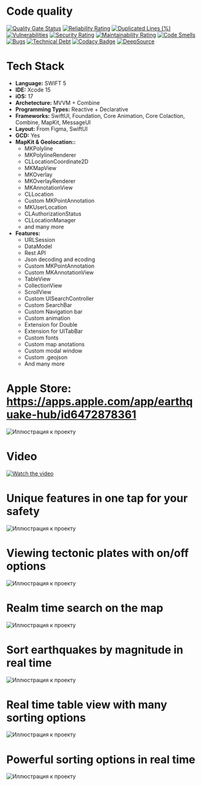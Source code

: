 # Code quality
[![Quality Gate Status](https://sonarcloud.io/api/project_badges/measure?project=Quasaryy_EarthquakeHub&metric=alert_status)](https://sonarcloud.io/summary/new_code?id=Quasaryy_EarthquakeHub)
[![Reliability Rating](https://sonarcloud.io/api/project_badges/measure?project=Quasaryy_EarthquakeHub&metric=reliability_rating)](https://sonarcloud.io/summary/new_code?id=Quasaryy_EarthquakeHub)
[![Duplicated Lines (%)](https://sonarcloud.io/api/project_badges/measure?project=Quasaryy_EarthquakeHub&metric=duplicated_lines_density)](https://sonarcloud.io/summary/new_code?id=Quasaryy_EarthquakeHub)
[![Vulnerabilities](https://sonarcloud.io/api/project_badges/measure?project=Quasaryy_EarthquakeHub&metric=vulnerabilities)](https://sonarcloud.io/summary/new_code?id=Quasaryy_EarthquakeHub)
[![Security Rating](https://sonarcloud.io/api/project_badges/measure?project=Quasaryy_EarthquakeHub&metric=security_rating)](https://sonarcloud.io/summary/new_code?id=Quasaryy_EarthquakeHub)
[![Maintainability Rating](https://sonarcloud.io/api/project_badges/measure?project=Quasaryy_EarthquakeHub&metric=sqale_rating)](https://sonarcloud.io/summary/new_code?id=Quasaryy_EarthquakeHub)
[![Code Smells](https://sonarcloud.io/api/project_badges/measure?project=Quasaryy_EarthquakeHub&metric=code_smells)](https://sonarcloud.io/summary/new_code?id=Quasaryy_EarthquakeHub)
[![Bugs](https://sonarcloud.io/api/project_badges/measure?project=Quasaryy_EarthquakeHub&metric=bugs)](https://sonarcloud.io/summary/new_code?id=Quasaryy_EarthquakeHub)
[![Technical Debt](https://sonarcloud.io/api/project_badges/measure?project=Quasaryy_EarthquakeHub&metric=sqale_index)](https://sonarcloud.io/summary/new_code?id=Quasaryy_EarthquakeHub)
[![Codacy Badge](https://app.codacy.com/project/badge/Grade/a38b9bdf4b084c31b3a03e7bf68f6c42)](https://app.codacy.com/gh/Quasaryy/EarthquakeHub/dashboard?utm_source=gh&utm_medium=referral&utm_content=&utm_campaign=Badge_grade)
[![DeepSource](https://app.deepsource.com/gh/Quasaryy/EarthquakeHub.svg/?label=active+issues&show_trend=false&token=qFpqVr-nFIUG0cMXlLBjBsNC)](https://app.deepsource.com/gh/Quasaryy/EarthquakeHub/)

# Tech Stack
- **Language:** SWIFT 5
- **IDE:** Xcode 15
- **iOS:** 17
- **Archetecture:** MVVM + Combine
- **Programming Types:** Reactive + Declarative
- **Frameworks:**  SwiftUI, Foundation, Core Animation, Core Colaction, Combine, MapKit, MessageUI
- **Layout:** From Figma, SwiftUI
- **GCD:** Yes
- **MapKit & Geolocation::**
    - MKPolyline
    - MKPolylineRenderer
    - CLLocationCoordinate2D
    - MKMapView
    - MKOverlay
    - MKOverlayRenderer
    - MKAnnotationView
    - CLLocation
    - Custom MKPointAnnotation
    - MKUserLocation
    - CLAuthorizationStatus
    - CLLocationManager
    - and many more
- **Features:** 
  - URLSession
  - DataModel
  - Rest API
  - Json decoding and ecoding
  - Custom MKPointAnnotation
  - Custom MKAnnotationView
  - TableView
  - CollectionView
  - ScrollView
  - Custom UISearchController
  - Custom SearchBar
  - Custom Navigation bar
  - Custom animation
  - Extension for Double
  - Extension for UITabBar
  - Custom fonts
  - Custom map anotations
  - Custom modal window
  - Custom .geojson
  - And many more

# Apple Store: https://apps.apple.com/app/earthquake-hub/id6472878361
![Иллюстрация к проекту](https://github.com/Quasaryy/EarthquakeHub/blob/main/appStore.png)

# Video
[![Watch the video](https://img.youtube.com/vi/cTDfnKFlvP4/maxresdefault.jpg)](https://youtu.be/cTDfnKFlvP4)

# Unique features in one tap for your safety
![Иллюстрация к проекту](https://github.com/Quasaryy/EarthquakeHub/blob/main/01.jpeg)

# Viewing tectonic plates with on/off options
![Иллюстрация к проекту](https://github.com/Quasaryy/EarthquakeHub/blob/main/02.jpeg)

# Realm time search on the map
![Иллюстрация к проекту](https://github.com/Quasaryy/EarthquakeHub/blob/main/03.jpeg)

# Sort earthquakes by magnitude in real time
![Иллюстрация к проекту](https://github.com/Quasaryy/EarthquakeHub/blob/main/04.jpeg)

# Real time table view with many sorting options
![Иллюстрация к проекту](https://github.com/Quasaryy/EarthquakeHub/blob/main/05.jpeg)

# Powerful sorting options in real time
![Иллюстрация к проекту](https://github.com/Quasaryy/EarthquakeHub/blob/main/06.jpg)


